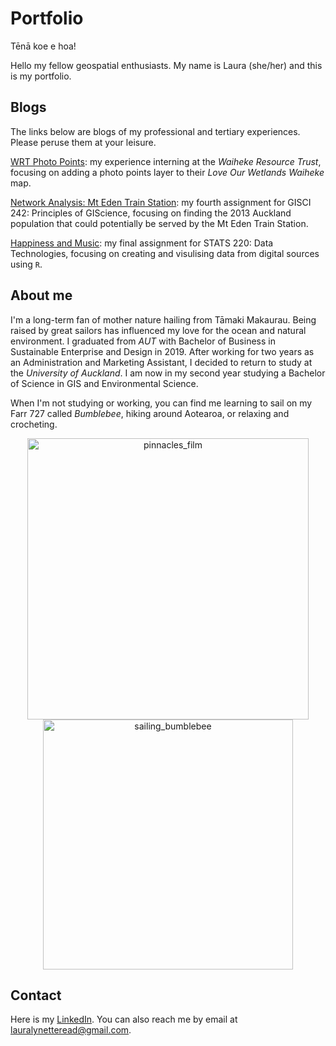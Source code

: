 # Portfolio

Tēnā koe e hoa! 

Hello my fellow geospatial enthusiasts. My name is Laura (she/her) and this is my portfolio. 

## Blogs

The links below are blogs of my professional and tertiary experiences. Please peruse them at your leisure. 

<a href="https://laura-read.github.io/portfolio/wrt-photo-points.html" target="_blank" rel="noopener noreferrer"> WRT Photo Points</a>: my experience interning at the *Waiheke Resource Trust*, focusing on adding a photo points layer to their *Love Our Wetlands Waiheke* map. 

<a href="https://laura-read.github.io/portfolio/network_analysis_242.html" target="_blank" rel="noopener noreferrer"> Network Analysis: Mt Eden Train Station</a>: my fourth assignment for GISCI 242: Principles of GIScience, focusing on finding the 2013 Auckland population that could potentially be served by the Mt Eden Train Station.

<a href="https://laura-read.github.io/portfolio/stats220_a5.html" target="_blank" rel="noopener noreferrer"> Happiness and Music</a>: my final assignment for STATS 220: Data Technologies, focusing on creating and visulising data from digital sources using `R`. 

## About me
I'm a long-term fan of mother nature hailing from Tāmaki Makaurau. Being raised by great sailors has influenced my love for the ocean and natural environment. I graduated from *AUT* with Bachelor of Business in Sustainable Enterprise and Design in 2019. After working for two years as an Administration and Marketing Assistant, I decided to return to study at the *University of Auckland*. I am now in my second year studying a Bachelor of Science in GIS and Environmental Science.

When I'm not studying or working, you can find me learning to sail on my Farr 727 called *Bumblebee*, hiking around Aotearoa, or relaxing and crocheting. 

<p align="center">
  <img src="https://laura-read.github.io/portfolio/me_pinnacles.jpg" alt="pinnacles_film" width="450" />
  <img src="https://laura-read.github.io/portfolio/me_sailing.jpg" alt="sailing_bumblebee" width="400" />
</p>

## Contact 
Here is my <a href="https://www.linkedin.com/in/laura-read-hello/" target="_blank" rel="noopener noreferrer" >LinkedIn</a>. You can also reach me by email at lauralynetteread@gmail.com. 
